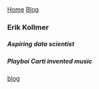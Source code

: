 <!-- Navigation (Stays on Top) -->
<div class="w3-top w3-bar w3-black">
<a href="#home" class="w3-bar-item w3-button">Home</a>
<a href="blog.md" class="w3-bar-item w3-button">Blog</a>
</div>

### Erik Kollmer
##### Aspiring data scientist
##### **Playboi Carti** invented music
<a href="blog.md">blog</a>
